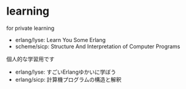 # learning
for private learning

* erlang/lyse: Learn You Some Erlang 
* scheme/sicp: Structure And Interpretation of Computer Programs

個人的な学習用です

* erlang/lyse: すごいErlangゆかいに学ぼう
* erlang/sicp: 計算機プログラムの構造と解釈

